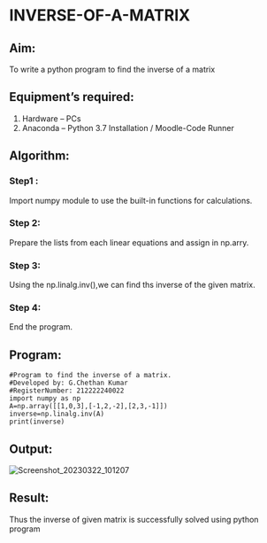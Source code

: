 # INVERSE-OF-A-MATRIX
## Aim:
To write a python program to find the inverse of a matrix
## Equipment’s required:
1. 	Hardware – PCs
2. 	Anaconda – Python 3.7 Installation / Moodle-Code Runner
## Algorithm:
### Step1 : 
Import numpy module to use the built-in functions for calculations.
### Step 2: 
Prepare the lists from each linear equations and assign in np.arry.
### Step 3: 
Using the np.linalg.inv(),we can find ths inverse of the given matrix.
### Step 4:
End the program.

## Program:
```
#Program to find the inverse of a matrix.
#Developed by: G.Chethan Kumar
#RegisterNumber: 212222240022
import numpy as np
A=np.array([[1,0,3],[-1,2,-2],[2,3,-1]])
inverse=np.linalg.inv(A)
print(inverse)
```
## Output:

![Screenshot_20230322_101207](https://user-images.githubusercontent.com/118348224/226804145-41d23488-77e3-4305-8721-022a6430d9bd.png)


## Result:
Thus the inverse of given matrix is successfully solved using python program

